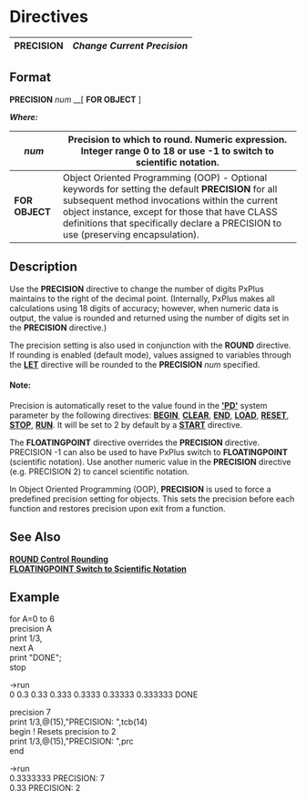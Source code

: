 # Directives 

**PRECISION** |  **_Change Current Precision_**  
---|---  
  
##  Format

**PRECISION** _num_ __[ **FOR OBJECT** ]  
  
**_Where:_**

_num_ |  Precision to which to round. Numeric expression. Integer range 0 to 18 or use -1 to switch to scientific notation.  
---|---  
**FOR OBJECT** |  Object Oriented Programming (OOP) - Optional keywords for setting the default **PRECISION** for all subsequent method invocations within the current object instance, except for those that have CLASS definitions that specifically declare a PRECISION to use (preserving encapsulation).  
  
##  Description

Use the **PRECISION** directive to change the number of digits PxPlus maintains to the right of the decimal point. (Internally, PxPlus makes all calculations using 18 digits of accuracy; however, when numeric data is output, the value is rounded and returned using the number of digits set in the **PRECISION** directive.)

The precision setting is also used in conjunction with the **ROUND** directive. If rounding is enabled (default mode), values assigned to variables through the **[LET](let.md)** directive will be rounded to the **PRECISION** _num_ specified.

#### **Note:**  
Precision is automatically reset to the value found in the [**'PD'**](../parameters/pd.md) system parameter by the following directives: **[BEGIN](begin.md)**, **[CLEAR](clear.md)**, **[END](end.md)**, **[LOAD](load.md)**, **[RESET](reset.md)**, **[STOP](stop.md)**, **[RUN](run.md)**. It will be set to 2 by default by a **[START](start.md)** directive.

The **FLOATINGPOINT** directive overrides the **PRECISION** directive. PRECISION -1 can also be used to have PxPlus switch to **FLOATINGPOINT** (scientific notation). Use another numeric value in the **PRECISION** directive (e.g. PRECISION 2) to cancel scientific notation.

In Object Oriented Programming (OOP), **PRECISION** is used to force a predefined precision setting for objects. This sets the precision before each function and restores precision upon exit from a function.

## See Also

**[ROUND Control Rounding](round.md)**  
**[FLOATINGPOINT Switch to Scientific Notation](floatingpoint.md)**

##  Example

for A=0 to 6  
precision A  
print 1/3,  
next A  
print "DONE";  
stop  
  
->run  
0 0.3 0.33 0.333 0.3333 0.33333 0.333333 DONE  
  
precision 7  
print 1/3,@(15),"PRECISION: ",tcb(14)  
begin ! Resets precision to 2  
print 1/3,@(15),"PRECISION: ",prc  
end  
  
->run  
0.3333333 PRECISION: 7  
0.33 PRECISION: 2
